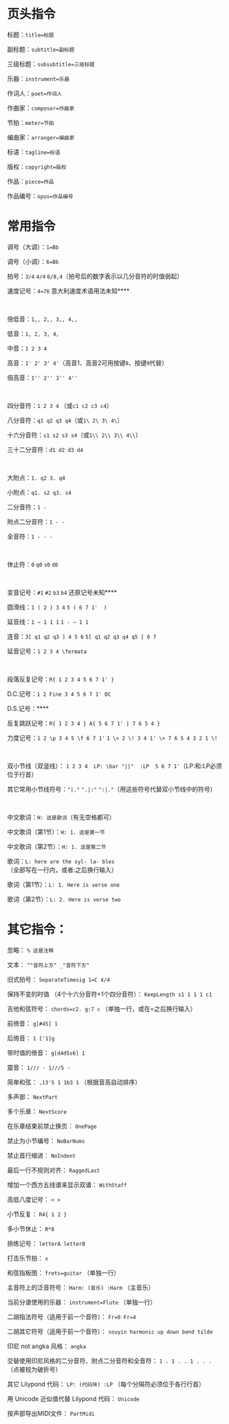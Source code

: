 # 页头指令
标题：`title=标题`

副标题：`subtitle=副标题`

三级标题：`subsubtitle=三级标题`

乐器：`instrument=乐器`

作词人：`poet=作词人`

作曲家：`composer=作曲家`

节拍：`meter=节拍`

编曲家：`arranger=编曲家`

标语：`tagline=标语`

版权：`copyright=版权`

作品：`piece=作品`

作品编号：`opus=作品编号`

# 常用指令
调号（大调）：`1=Bb`

调号（小调）：`6=Bb`

拍号：`3/4`		`4/4`		`6/8,4`（拍号后的数字表示以几分音符的时值弱起）

速度记号：`4=76` 意大利速度术语用法未知****

&nbsp;

倍低音：`1,, 2,, 3,, 4,,`

低音：`1, 2, 3, 4,`

中音：`1 2 3 4`

高音：`1' 2' 3' 4'`（高音1、高音2可用按键`8`、按键`9`代替）

倍高音：`1'' 2'' 3'' 4''`

&nbsp;

四分音符：`1 2 3 4` （或`c1 c2 c3 c4`）

八分音符：`q1 q2 q3 q4`（或`1\ 2\ 3\ 4\`）

十六分音符：`s1 s2 s3 s4`（或`1\\ 2\\ 3\\ 4\\`）

三十二分音符：`d1 d2 d3 d4`

&nbsp;

大附点：`1. q2 3. q4`

小附点：`q1. s2 q3. s4`

二分音符：`1 -`

附点二分音符：`1 - -`

全音符：`1 - - -`

&nbsp;

休止符：`0` `q0` `s0` `d0`

&nbsp;

变音记号：`#1` `#2` `b3` `b4` 还原记号未知****

圆滑线：`1 ( 2 ) 3 4`		`5 ( 6 7 1'  )`

延音线：`1 ~ 1 1 1`		`1 - ~ 1 1`

连音：`3[ q1 q2 q3 ] 4 5 6`		`5[ q1 q2 q3 q4 q5 ] 6 7`

延音记号：`1 2 3 4 \fermata`

&nbsp;

段落反复记号：`R{ 1 2 3 4 5 6 7 1' }`

D.C.记号：`1 2 Fine 3 4 5 6 7 1' DC`

D.S.记号：****

反复跳跃记号：`R{ 1 2 3 4 } A{ 5 6 7 1' | 7 6 5 4 }`

力度记号：`1 2 \p 3 4 5 \f 6 7 1'`		`1 \< 2 \! 3 4 1' \> 7 6 5 4 3 2 1 \!`

&nbsp;

双小节线（双竖线）：
`1 2 3 4 
LP: \bar "||" 
:LP 
5 6 7 1'`（LP:和:LP必须位于行首）

其它常用小节线符号：`"|."` `".|:"` `":|."`（用这些符号代替双小节线中的符号）

&nbsp;

中文歌词：`H: 这是歌词`（有无空格都可）

中文歌词（第1节）：`H: 1. 这是第一节`

中文歌词（第2节）：`H: 1. 这是第二节`

歌词：`L: here are the syl- la- bles`（全部写在一行内，或者:之后换行输入）

歌词（第1节）：`L: 1. Here is verse one`

歌词（第2节）：`L: 2. Here is verse two`

# 其它指令：
忽略： `% 这是注释`

文本： `^"音符上方" _"音符下方"`

旧式拍号： `SeparateTimesig 1=C 4/4`

保持不变的时值 （4个十六分音符+1个四分音符）： `KeepLength s1 1 1 1 c1`

吉他和弦符号： `chords=c2. g:7 c` （单独一行，或在=之后换行输入）

前倚音： `g[#45] 1`

后倚音： `1 ['1]g`

带时值的倚音： `g[d4d5s6] 1`

震音： `1/// - 1///5 -`

简单和弦： `,13'5 1 1b3 1` （根据音高自动排序）

多声部： `NextPart`

多个乐章： `NextScore`

在乐章结束前禁止换页： `OnePage`

禁止为小节编号： `NoBarNums`

禁止首行缩进： `NoIndent`

最后一行不规则对齐： `RaggedLast`

增加一个西方五线谱来显示双谱： `WithStaff`

高低八度记号： `< >`

小节反复： `R4{ 1 2 }`

多小节休止： `R*8`

排练记号： `letterA letterB`

打击乐节拍： `x`

和弦指板图： `frets=guitar` （单独一行）

主音符上的泛音符号： `Harm: (音乐) :Harm` （主音乐）

当前分谱使用的乐器： `instrument=Flute` （单独一行）

二胡指法符号（适用于前一个音符）： `Fr=0 Fr=4`

二胡其它符号（适用于前一个音符）： `souyin harmonic up down bend tilde`

印尼 not angka 风格： `angka`

交替使用印尼风格的二分音符、附点二分音符和全音符： `1 . 1 . . 1 . . .` （点被视为破折号）

其它 Lilypond 代码： `LP: (代码块) :LP` （每个分隔符必须位于各行行首）

用 Unicode 近似值代替 Lilypond 代码： `Unicode`

按声部导出MIDI文件： `PartMidi`
